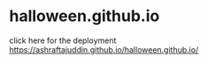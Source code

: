# halloween.github.io
click here for the deployment  https://ashraftajuddin.github.io/halloween.github.io/
